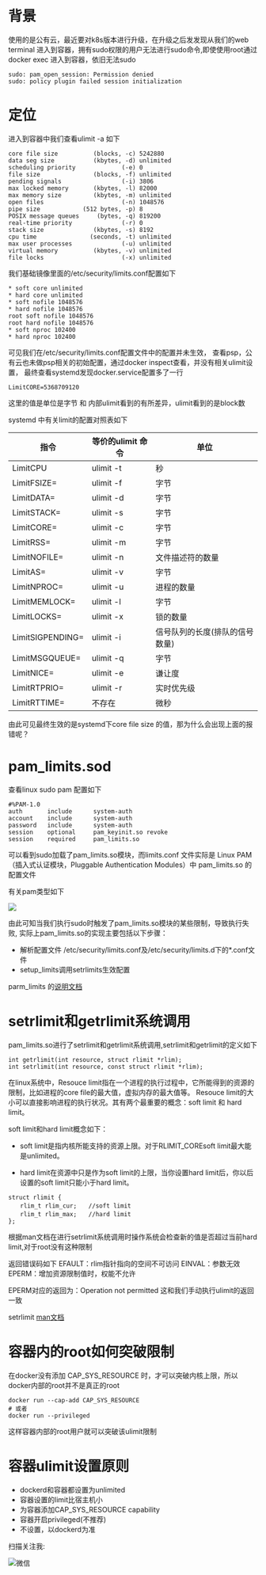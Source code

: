 # 背景

使用的是公有云，最近要对k8s版本进行升级，在升级之后发发现从我们的web terminal 进入到容器，拥有sudo权限的用户无法进行sudo命令,即使使用root通过docker exec 进入到容器，依旧无法sudo

```
sudo: pam_open_session: Permission denied
sudo: policy plugin failed session initialization
```

# 定位

进入到容器中我们查看ulimit -a 如下

```
core file size          (blocks, -c) 5242880
data seg size           (kbytes, -d) unlimited
scheduling priority             (-e) 0
file size               (blocks, -f) unlimited
pending signals                 (-i) 3806
max locked memory       (kbytes, -l) 82000
max memory size         (kbytes, -m) unlimited
open files                      (-n) 1048576
pipe size            (512 bytes, -p) 8
POSIX message queues     (bytes, -q) 819200
real-time priority              (-r) 0
stack size              (kbytes, -s) 8192
cpu time               (seconds, -t) unlimited
max user processes              (-u) unlimited
virtual memory          (kbytes, -v) unlimited
file locks                      (-x) unlimited
```

我们基础镜像里面的/etc/security/limits.conf配置如下

```
* soft core unlimited
* hard core unlimited
* soft nofile 1048576
* hard nofile 1048576
root soft nofile 1048576
root hard nofile 1048576
* soft nproc 102400
* hard nproc 102400
```

可见我们在/etc/security/limits.conf配置文件中的配置并未生效，
查看psp，公有云也未做psp相关的初始配置，通过docker inspect查看，并没有相关ulimit设置，
最终查看systemd发现docker.service配置多了一行

```
LimitCORE=5368709120
```

这里的值是单位是字节 和 内部ulimit看到的有所差异，ulimit看到的是block数

systemd 中有关limit的配置对照表如下

指令 | 等价的ulimit 命令 | 单位
--- | --------------- | ---
LimitCPU | ulimit -t | 秒
LimitFSIZE= | ulimit -f | 字节
LimitDATA=  | ulimit -d | 字节
LimitSTACK=	 | ulimit -s | 字节
LimitCORE=	 | ulimit -c | 字节
LimitRSS=	 | ulimit -m | 字节
LimitNOFILE=  | ulimit -n | 文件描述符的数量
LimitAS= | ulimit -v | 字节
LimitNPROC= | ulimit -u | 进程的数量
LimitMEMLOCK= | ulimit -l | 字节
LimitLOCKS= | ulimit -x | 锁的数量
LimitSIGPENDING= | ulimit -i | 信号队列的长度(排队的信号数量)
LimitMSGQUEUE= | ulimit -q | 字节
LimitNICE= | ulimit -e | 谦让度
LimitRTPRIO= | ulimit -r | 实时优先级
LimitRTTIME= | 不存在 | 微秒

由此可见最终生效的是systemd下core file size 的值，那为什么会出现上面的报错呢？


# pam_limits.sod

查看linux sudo pam 配置如下

```
#%PAM-1.0
auth       include      system-auth
account    include      system-auth
password   include      system-auth
session    optional     pam_keyinit.so revoke
session    required     pam_limits.so
```

可以看到sudo加载了pam_limits.so模块，而limits.conf 文件实际是 Linux PAM（插入式认证模块，Pluggable Authentication Modules）中 pam_limits.so 的配置文件

有关pam类型如下

![](http://img.rocdu.top/20200528/pam-type.png)

由此可知当我们执行sudo时触发了pam_limits.so模块的某些限制，导致执行失败,
实际上pam_limits.so的实现主要包括以下步骤：

- 解析配置文件 /etc/security/limits.conf及/etc/security/limits.d下的*.conf文件
- setup_limits调用setrlimits生效配置


parm_limits 的[说明文档](http://www.linux-pam.org/Linux-PAM-html/sag-pam_limits.html)

# setrlimit和getrlimit系统调用

pam_limits.so进行了setrlimit和getrlimit系统调用,setrlimit和getrlimit的定义如下

```
int getrlimit(int resource, struct rlimit *rlim);
int setrlimit(int resource, const struct rlimit *rlim);
```

在linux系统中，Resouce limit指在一个进程的执行过程中，它所能得到的资源的限制，比如进程的core file的最大值，虚拟内存的最大值等。
Resouce limit的大小可以直接影响进程的执行状况。其有两个最重要的概念：soft limit 和 hard limit。

soft limit和hard limit概念如下：

- soft limit是指内核所能支持的资源上限。对于RLIMIT_COREsoft limit最大能是unlimited。

- hard limit在资源中只是作为soft limit的上限，当你设置hard limit后，你以后设置的soft limit只能小于hard limit。

```
struct rlimit {
　　rlim_t rlim_cur;　　//soft limit
　　rlim_t rlim_max;　　//hard limit
};
```

根据man文档在进行setrlimit系统调用时操作系统会检查新的值是否超过当前hard limit,对于root没有这种限制

返回错误码如下
EFAULT：rlim指针指向的空间不可访问
EINVAL：参数无效
EPERM：增加资源限制值时，权能不允许

EPERM对应的返回为：Operation not permitted 
这和我们手动执行ulimit的返回一致

setrlimit [man文档](https://linux.die.net/man/2/setrlimit)

# 容器内的root如何突破限制

在docker没有添加 CAP_SYS_RESOURCE 时，才可以突破内核上限，所以docker内部的root并不是真正的root

```
docker run --cap-add CAP_SYS_RESOURCE 
# 或者
docker run --privileged
```

这样容器内部的root用户就可以突破该ulimit限制


# 容器ulimit设置原则

- dockerd和容器都设置为unlimited
- 容器设置的limit比宿主机小
- 为容器添加CAP_SYS_RESOURCE capability
- 容器开启privileged(不推荐)
- 不设置，以dockerd为准


扫描关注我:

![微信](http://img.rocdu.top/20200527/qrcode_for_gh_7457c3b1bfab_258.jpg)